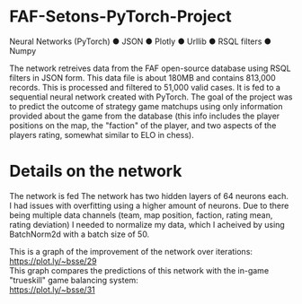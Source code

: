 # FAF-Setons-PyTorch-Project
Neural Networks (PyTorch) ● JSON ● Plotly ● Urllib ● RSQL filters ● Numpy


The network retreives data from the FAF open-source database using RSQL filters in JSON form. This data file is about 180MB and contains 813,000 records. This is processed and filtered to 51,000 valid cases. It is fed to a sequential neural network created with PyTorch. The goal of the project was to predict the outcome of strategy game matchups using only information provided about the game from the database (this info includes the player positions on the map, the "faction" of the player, and two aspects of the players rating, somewhat similar to ELO in chess). 

# Details on the network
The network is fed The network has two hidden layers of 64 neurons each. I had issues with overfitting using a higher amount of neurons. Due to there being multiple data channels (team, map position, faction, rating mean, rating deviation) I needed to normalize my data, which I acheived by using BatchNorm2d with a batch size of 50. 


This is a graph of the improvement of the network over iterations:  
https://plot.ly/~bsse/29  
This graph compares the predictions of this network with the in-game "trueskill" game balancing system:  
https://plot.ly/~bsse/31  
